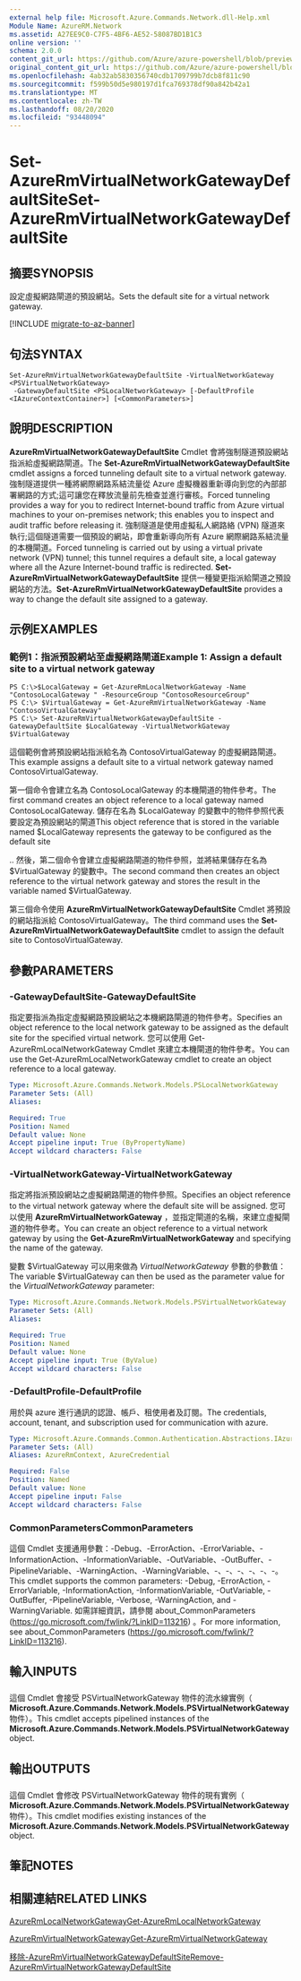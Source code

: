 ```yaml
---
external help file: Microsoft.Azure.Commands.Network.dll-Help.xml
Module Name: AzureRM.Network
ms.assetid: A27EE9C0-C7F5-4BF6-AE52-58087BD1B1C3
online version: ''
schema: 2.0.0
content_git_url: https://github.com/Azure/azure-powershell/blob/preview/src/ResourceManager/Network/Commands.Network/help/Set-AzureRmVirtualNetworkGatewayDefaultSite.md
original_content_git_url: https://github.com/Azure/azure-powershell/blob/preview/src/ResourceManager/Network/Commands.Network/help/Set-AzureRmVirtualNetworkGatewayDefaultSite.md
ms.openlocfilehash: 4ab32ab5830356740cdb1709799b7dcb8f811c90
ms.sourcegitcommit: f599b50d5e980197d1fca769378df90a842b42a1
ms.translationtype: MT
ms.contentlocale: zh-TW
ms.lasthandoff: 08/20/2020
ms.locfileid: "93448094"
---
```

# <span data-ttu-id="b1698-101">Set-AzureRmVirtualNetworkGatewayDefaultSite</span><span class="sxs-lookup"><span data-stu-id="b1698-101">Set-AzureRmVirtualNetworkGatewayDefaultSite</span></span>

## <span data-ttu-id="b1698-102">摘要</span><span class="sxs-lookup"><span data-stu-id="b1698-102">SYNOPSIS</span></span>
<span data-ttu-id="b1698-103">設定虛擬網路閘道的預設網站。</span><span class="sxs-lookup"><span data-stu-id="b1698-103">Sets the default site for a virtual network gateway.</span></span>

[!INCLUDE [migrate-to-az-banner](../../includes/migrate-to-az-banner.md)]

## <span data-ttu-id="b1698-104">句法</span><span class="sxs-lookup"><span data-stu-id="b1698-104">SYNTAX</span></span>

```
Set-AzureRmVirtualNetworkGatewayDefaultSite -VirtualNetworkGateway <PSVirtualNetworkGateway>
 -GatewayDefaultSite <PSLocalNetworkGateway> [-DefaultProfile <IAzureContextContainer>] [<CommonParameters>]
```

## <span data-ttu-id="b1698-105">說明</span><span class="sxs-lookup"><span data-stu-id="b1698-105">DESCRIPTION</span></span>
<span data-ttu-id="b1698-106">**AzureRmVirtualNetworkGatewayDefaultSite** Cmdlet 會將強制隧道預設網站指派給虛擬網路閘道。</span><span class="sxs-lookup"><span data-stu-id="b1698-106">The **Set-AzureRmVirtualNetworkGatewayDefaultSite** cmdlet assigns a forced tunneling default site to a virtual network gateway.</span></span>
<span data-ttu-id="b1698-107">強制隧道提供一種將網際網路系結流量從 Azure 虛擬機器重新導向到您的內部部署網路的方式;這可讓您在釋放流量前先檢查並進行審核。</span><span class="sxs-lookup"><span data-stu-id="b1698-107">Forced tunneling provides a way for you to redirect Internet-bound traffic from Azure virtual machines to your on-premises network; this enables you to inspect and audit traffic before releasing it.</span></span>
<span data-ttu-id="b1698-108">強制隧道是使用虛擬私人網路絡 (VPN) 隧道來執行;這個隧道需要一個預設的網站，即會重新導向所有 Azure 網際網路系結流量的本機閘道。</span><span class="sxs-lookup"><span data-stu-id="b1698-108">Forced tunneling is carried out by using a virtual private network (VPN) tunnel; this tunnel requires a default site, a local gateway where all the Azure Internet-bound traffic is redirected.</span></span>
<span data-ttu-id="b1698-109">**Set-AzureRmVirtualNetworkGatewayDefaultSite** 提供一種變更指派給閘道之預設網站的方法。</span><span class="sxs-lookup"><span data-stu-id="b1698-109">**Set-AzureRmVirtualNetworkGatewayDefaultSite** provides a way to change the default site assigned to a gateway.</span></span>

## <span data-ttu-id="b1698-110">示例</span><span class="sxs-lookup"><span data-stu-id="b1698-110">EXAMPLES</span></span>

### <span data-ttu-id="b1698-111">範例1：指派預設網站至虛擬網路閘道</span><span class="sxs-lookup"><span data-stu-id="b1698-111">Example 1: Assign a default site to a virtual network gateway</span></span>
```
PS C:\>$LocalGateway = Get-AzureRmLocalNetworkGateway -Name "ContosoLocalGateway " -ResourceGroup "ContosoResourceGroup"
PS C:\> $VirtualGateway = Get-AzureRmVirtualNetworkGateway -Name "ContosoVirtualGateway"
PS C:\> Set-AzureRmVirtualNetworkGatewayDefaultSite -GatewayDefaultSite $LocalGateway -VirtualNetworkGateway $VirtualGateway
```

<span data-ttu-id="b1698-112">這個範例會將預設網站指派給名為 ContosoVirtualGateway 的虛擬網路閘道。</span><span class="sxs-lookup"><span data-stu-id="b1698-112">This example assigns a default site to a virtual network gateway named ContosoVirtualGateway.</span></span>

<span data-ttu-id="b1698-113">第一個命令會建立名為 ContosoLocalGateway 的本機閘道的物件參考。</span><span class="sxs-lookup"><span data-stu-id="b1698-113">The first command creates an object reference to a local gateway named ContosoLocalGateway.</span></span>
<span data-ttu-id="b1698-114">儲存在名為 $LocalGateway 的變數中的物件參照代表要設定為預設網站的閘道</span><span class="sxs-lookup"><span data-stu-id="b1698-114">This object reference that is stored in the variable named $LocalGateway represents the gateway to be configured as the default site</span></span>

<span data-ttu-id="b1698-115">.</span><span class="sxs-lookup"><span data-stu-id="b1698-115">.</span></span>
<span data-ttu-id="b1698-116">然後，第二個命令會建立虛擬網路閘道的物件參照，並將結果儲存在名為 $VirtualGateway 的變數中。</span><span class="sxs-lookup"><span data-stu-id="b1698-116">The second command then creates an object reference to the virtual network gateway and stores the result in the variable named $VirtualGateway.</span></span>

<span data-ttu-id="b1698-117">第三個命令使用 **AzureRmVirtualNetworkGatewayDefaultSite** Cmdlet 將預設的網站指派給 ContosoVirtualGateway。</span><span class="sxs-lookup"><span data-stu-id="b1698-117">The third command uses the **Set-AzureRmVirtualNetworkGatewayDefaultSite** cmdlet to assign the default site to ContosoVirtualGateway.</span></span>

## <span data-ttu-id="b1698-118">參數</span><span class="sxs-lookup"><span data-stu-id="b1698-118">PARAMETERS</span></span>

### <span data-ttu-id="b1698-119">-GatewayDefaultSite</span><span class="sxs-lookup"><span data-stu-id="b1698-119">-GatewayDefaultSite</span></span>
<span data-ttu-id="b1698-120">指定要指派為指定虛擬網路預設網站之本機網路閘道的物件參考。</span><span class="sxs-lookup"><span data-stu-id="b1698-120">Specifies an object reference to the local network gateway to be assigned as the default site for the specified virtual network.</span></span>
<span data-ttu-id="b1698-121">您可以使用 Get-AzureRmLocalNetworkGateway Cmdlet 來建立本機閘道的物件參考。</span><span class="sxs-lookup"><span data-stu-id="b1698-121">You can use the Get-AzureRmLocalNetworkGateway cmdlet to create an object reference to a local gateway.</span></span>

```yaml
Type: Microsoft.Azure.Commands.Network.Models.PSLocalNetworkGateway
Parameter Sets: (All)
Aliases: 

Required: True
Position: Named
Default value: None
Accept pipeline input: True (ByPropertyName)
Accept wildcard characters: False
```

### <span data-ttu-id="b1698-122">-VirtualNetworkGateway</span><span class="sxs-lookup"><span data-stu-id="b1698-122">-VirtualNetworkGateway</span></span>
<span data-ttu-id="b1698-123">指定將指派預設網站之虛擬網路閘道的物件參照。</span><span class="sxs-lookup"><span data-stu-id="b1698-123">Specifies an object reference to the virtual network gateway where the default site will be assigned.</span></span>
<span data-ttu-id="b1698-124">您可以使用 **AzureRmVirtualNetworkGateway** ，並指定閘道的名稱，來建立虛擬閘道的物件參考。</span><span class="sxs-lookup"><span data-stu-id="b1698-124">You can create an object reference to a virtual network gateway by using the **Get-AzureRmVirtualNetworkGateway** and specifying the name of the gateway.</span></span>

<span data-ttu-id="b1698-125">變數 $VirtualGateway 可以用來做為 *VirtualNetworkGateway* 參數的參數值：</span><span class="sxs-lookup"><span data-stu-id="b1698-125">The variable $VirtualGateway can then be used as the parameter value for the *VirtualNetworkGateway* parameter:</span></span>

```yaml
Type: Microsoft.Azure.Commands.Network.Models.PSVirtualNetworkGateway
Parameter Sets: (All)
Aliases: 

Required: True
Position: Named
Default value: None
Accept pipeline input: True (ByValue)
Accept wildcard characters: False
```

### <span data-ttu-id="b1698-126">-DefaultProfile</span><span class="sxs-lookup"><span data-stu-id="b1698-126">-DefaultProfile</span></span>
<span data-ttu-id="b1698-127">用於與 azure 進行通訊的認證、帳戶、租使用者及訂閱。</span><span class="sxs-lookup"><span data-stu-id="b1698-127">The credentials, account, tenant, and subscription used for communication with azure.</span></span>

```yaml
Type: Microsoft.Azure.Commands.Common.Authentication.Abstractions.IAzureContextContainer
Parameter Sets: (All)
Aliases: AzureRmContext, AzureCredential

Required: False
Position: Named
Default value: None
Accept pipeline input: False
Accept wildcard characters: False
```

### <span data-ttu-id="b1698-128">CommonParameters</span><span class="sxs-lookup"><span data-stu-id="b1698-128">CommonParameters</span></span>
<span data-ttu-id="b1698-129">這個 Cmdlet 支援通用參數：-Debug、-ErrorAction、-ErrorVariable、-InformationAction、-InformationVariable、-OutVariable、-OutBuffer、-PipelineVariable、-WarningAction、-WarningVariable、-、-、-、-、-、-。</span><span class="sxs-lookup"><span data-stu-id="b1698-129">This cmdlet supports the common parameters: -Debug, -ErrorAction, -ErrorVariable, -InformationAction, -InformationVariable, -OutVariable, -OutBuffer, -PipelineVariable, -Verbose, -WarningAction, and -WarningVariable.</span></span> <span data-ttu-id="b1698-130">如需詳細資訊，請參閱 about_CommonParameters (https://go.microsoft.com/fwlink/?LinkID=113216) 。</span><span class="sxs-lookup"><span data-stu-id="b1698-130">For more information, see about_CommonParameters (https://go.microsoft.com/fwlink/?LinkID=113216).</span></span>

## <span data-ttu-id="b1698-131">輸入</span><span class="sxs-lookup"><span data-stu-id="b1698-131">INPUTS</span></span>

###  
<span data-ttu-id="b1698-132">這個 Cmdlet 會接受 PSVirtualNetworkGateway 物件的流水線實例（ **Microsoft.Azure.Commands.Network.Models.PSVirtualNetworkGateway** 物件）。</span><span class="sxs-lookup"><span data-stu-id="b1698-132">This cmdlet accepts pipelined instances of the **Microsoft.Azure.Commands.Network.Models.PSVirtualNetworkGateway** object.</span></span>

## <span data-ttu-id="b1698-133">輸出</span><span class="sxs-lookup"><span data-stu-id="b1698-133">OUTPUTS</span></span>

###  
<span data-ttu-id="b1698-134">這個 Cmdlet 會修改 PSVirtualNetworkGateway 物件的現有實例（ **Microsoft.Azure.Commands.Network.Models.PSVirtualNetworkGateway** 物件）。</span><span class="sxs-lookup"><span data-stu-id="b1698-134">This cmdlet modifies existing instances of the **Microsoft.Azure.Commands.Network.Models.PSVirtualNetworkGateway** object.</span></span>

## <span data-ttu-id="b1698-135">筆記</span><span class="sxs-lookup"><span data-stu-id="b1698-135">NOTES</span></span>

## <span data-ttu-id="b1698-136">相關連結</span><span class="sxs-lookup"><span data-stu-id="b1698-136">RELATED LINKS</span></span>

[<span data-ttu-id="b1698-137">AzureRmLocalNetworkGateway</span><span class="sxs-lookup"><span data-stu-id="b1698-137">Get-AzureRmLocalNetworkGateway</span></span>](./Get-AzureRmLocalNetworkGateway.md)

[<span data-ttu-id="b1698-138">AzureRmVirtualNetworkGateway</span><span class="sxs-lookup"><span data-stu-id="b1698-138">Get-AzureRmVirtualNetworkGateway</span></span>](./Get-AzureRmVirtualNetworkGateway.md)

[<span data-ttu-id="b1698-139">移除-AzureRmVirtualNetworkGatewayDefaultSite</span><span class="sxs-lookup"><span data-stu-id="b1698-139">Remove-AzureRmVirtualNetworkGatewayDefaultSite</span></span>](./Remove-AzureRmVirtualNetworkGatewayDefaultSite.md)


